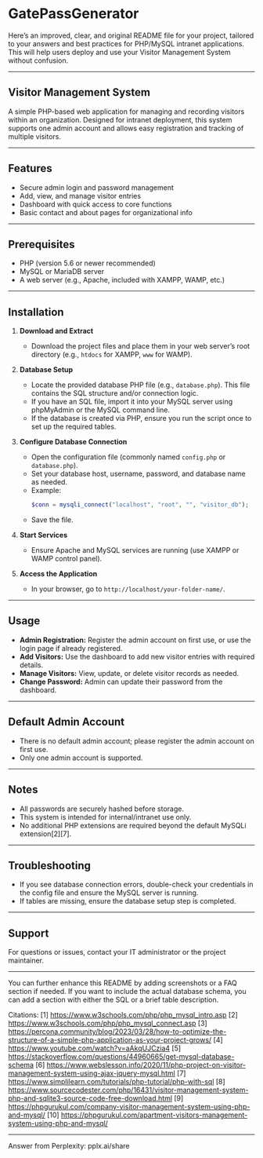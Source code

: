 # GatePassGenerator
Here’s an improved, clear, and original README file for your project, tailored to your answers and best practices for PHP/MySQL intranet applications. This will help users deploy and use your Visitor Management System without confusion.

---

## Visitor Management System

A simple PHP-based web application for managing and recording visitors within an organization. Designed for intranet deployment, this system supports one admin account and allows easy registration and tracking of multiple visitors.

---

## Features

- Secure admin login and password management
- Add, view, and manage visitor entries
- Dashboard with quick access to core functions
- Basic contact and about pages for organizational info

---

## Prerequisites

- PHP (version 5.6 or newer recommended)
- MySQL or MariaDB server
- A web server (e.g., Apache, included with XAMPP, WAMP, etc.)

---

## Installation

1. **Download and Extract**
   - Download the project files and place them in your web server’s root directory (e.g., `htdocs` for XAMPP, `www` for WAMP).

2. **Database Setup**
   - Locate the provided database PHP file (e.g., `database.php`). This file contains the SQL structure and/or connection logic.
   - If you have an SQL file, import it into your MySQL server using phpMyAdmin or the MySQL command line.
   - If the database is created via PHP, ensure you run the script once to set up the required tables.

3. **Configure Database Connection**
   - Open the configuration file (commonly named `config.php` or `database.php`).
   - Set your database host, username, password, and database name as needed.
   - Example:
     ```php
     $conn = mysqli_connect("localhost", "root", "", "visitor_db");
     ```
   - Save the file.

4. **Start Services**
   - Ensure Apache and MySQL services are running (use XAMPP or WAMP control panel).

5. **Access the Application**
   - In your browser, go to `http://localhost/your-folder-name/`.

---

## Usage

- **Admin Registration:** Register the admin account on first use, or use the login page if already registered.
- **Add Visitors:** Use the dashboard to add new visitor entries with required details.
- **Manage Visitors:** View, update, or delete visitor records as needed.
- **Change Password:** Admin can update their password from the dashboard.

---

## Default Admin Account

- There is no default admin account; please register the admin account on first use.
- Only one admin account is supported.

---

## Notes

- All passwords are securely hashed before storage.
- This system is intended for internal/intranet use only.
- No additional PHP extensions are required beyond the default MySQLi extension[2][7].

---

## Troubleshooting

- If you see database connection errors, double-check your credentials in the config file and ensure the MySQL server is running.
- If tables are missing, ensure the database setup step is completed.

---

## Support

For questions or issues, contact your IT administrator or the project maintainer.

---

You can further enhance this README by adding screenshots or a FAQ section if needed. If you want to include the actual database schema, you can add a section with either the SQL or a brief table description.

Citations:
[1] https://www.w3schools.com/php/php_mysql_intro.asp
[2] https://www.w3schools.com/php/php_mysql_connect.asp
[3] https://percona.community/blog/2023/03/28/how-to-optimize-the-structure-of-a-simple-php-application-as-your-project-grows/
[4] https://www.youtube.com/watch?v=aAkqUJCzia4
[5] https://stackoverflow.com/questions/44960665/get-mysql-database-schema
[6] https://www.webslesson.info/2020/11/php-project-on-visitor-management-system-using-ajax-jquery-mysql.html
[7] https://www.simplilearn.com/tutorials/php-tutorial/php-with-sql
[8] https://www.sourcecodester.com/php/16431/visitor-management-system-php-and-sqlite3-source-code-free-download.html
[9] https://phpgurukul.com/company-visitor-management-system-using-php-and-mysql/
[10] https://phpgurukul.com/apartment-visitors-management-system-using-php-and-mysql/

---
Answer from Perplexity: pplx.ai/share
